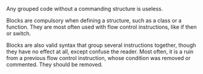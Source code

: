 Any grouped code without a commanding structure is useless. 

Blocks are compulsory when defining a structure, such as a class or a function. They are most often used with flow control instructions, like if then or switch. 

Blocks are also valid syntax that group several instructions together, though they have no effect at all, except confuse the reader. Most often, it is a ruin from a previous flow control instruction, whose condition was removed or commented. They should be removed. 

<?php

    // Lone block
    //foreach($a as $b) 
    {
        $b++;
    }
?>

